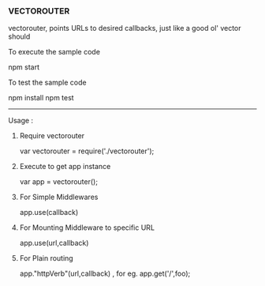 ### VECTOROUTER

vectorouter, points URLs to desired callbacks, just like a good ol' vector
should

To execute the sample code

npm start

To test the sample code

npm install
npm test

* * *

Usage : 

1.  Require vectorouter

    var vectorouter = require('./vectorouter');

2.  Execute to get app instance

    var app = vectorouter();

3.  For Simple Middlewares

    app.use(callback)

4.  For Mounting Middleware to specific URL
    
    app.use(url,callback)

5.  For Plain routing
    
    app."httpVerb"(url,callback) , for eg. app.get('/',foo);
